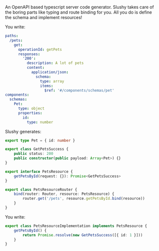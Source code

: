 An OpenAPI based typescript server code generator. Slushy takes care of the boring parts like typing and route binding for you. All you do is define the schema and implement resources!

You write:
```yaml
paths:
  /pets:
    get:
      operationId: getPets
      responses:
        '200':
          description: A lot of pets
          content:
            application/json:
              schema:
                type: array
                items:
                  $ref: '#/components/schemas/pet'
components:
  schemas:
    Pet:
      type: object
      properties:
        id:
          type: number
```

Slushy generates:
```ts
export type Pet = { id: number }

export class GetPetsSuccess {
    public status: 200
    public constructor(public payload: Array<Pet>) {}
}

export interface PetsResource {
    getPetsById(request: {}): Promise<GetPetsSuccess>
}

export class PetsResourceRouter {
    bind(router: Router, resource: PetsResource) {
        router.get('/pets', resource.getPetsById.bind(resource))
    }
}
```

You write:
```ts
export class PetsResourceImplementation implements PetsResource {
    getPetsById() {
        return Promise.resolve(new GetPetsSuccess([{ id: 1 }]))
    }
}
```